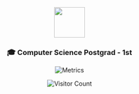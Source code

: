 <div align="center">
  <img src="https://media2.giphy.com/media/U7bH9z0QRiV8X52Elx/giphy.gif" height="70">
  
 ### 🎓 Computer Science Postgrad - 1st
  
  ![Metrics](https://github.com/maxpxtts/maxpxtts/blob/main/github-metrics.svg)

  
![Visitor Count](https://profile-counter.glitch.me/{maxpxtts}/count.svg)
  
</div>

<!--TODO use : https://media0.giphy.com/media/aug1o4CyAHVcIQTzYb/giphy.gif around a gif of ur head?-->
